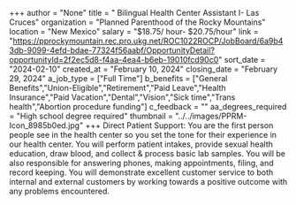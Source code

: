 +++
author = "None"
title = " Bilingual Health Center Assistant I- Las Cruces"
organization = "Planned Parenthood of the Rocky Mountains"
location = "New Mexico"
salary = "$18.75/ hour- $20.75/hour"
link = "https://pprockymountain.rec.pro.ukg.net/ROC1022ROCP/JobBoard/6a9b43db-9099-4efd-bdae-77324f56aabf/OpportunityDetail?opportunityId=2f2ec5d8-f4aa-4ea4-b6eb-19010fcd90c0"
sort_date = "2024-02-10"
created_at = "February 10, 2024"
closing_date = "February 29, 2024"
a_job_type = ["Full Time"]
b_benefits = ["General Benefits","Union-Eligible","Retirement","Paid Leave","Health Insurance","Paid Vacation","Dental","Vision","Sick time","Trans health","Abortion procedure funding"]
c_feedback = ""
aa_degrees_required = "High school degree required"
thumbnail = "../../images/PPRM-Icon_8985b0ed.jpg"
+++
Direct Patient Support: You are the first person people see in the health center so you set the tone for their experience in our health center. You will perform patient intakes, provide sexual health education, draw blood, and collect & process basic lab samples. You will be also responsible for answering phones, making appointments, filing, and record keeping. You will demonstrate excellent customer service to both internal and external customers by working towards a positive outcome with any problems encountered. 
